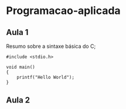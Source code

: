 # Programacao-aplicada

## Aula 1
Resumo sobre a sintaxe básica do C;

```
#include <stdio.h>

void main()
{
    printf("Hello World");
}
```

## Aula 2





